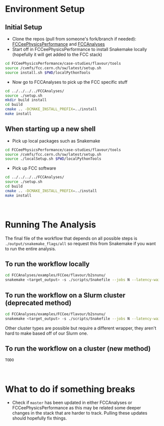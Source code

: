 # Environment Setup

## Initial Setup
- Clone the repos (pull from someone's fork/branch if needed): [FCCeePhysicsPerformance](https://github.com/HEP-FCC/FCCeePhysicsPerformance) and [FCCAnalyses](https://github.com/HEP-FCC/FCCAnalyses)
- Start off in FCCeePhysicsPerformance to install Snakemake locally (hopefully it will get added to the FCC stack)
```bash
cd FCCeePhysicsPerformance/case-studies/flavour/tools
source /cvmfs/fcc.cern.ch/sw/latest/setup.sh
source install.sh $PWD/localPythonTools
```
- Now go to FCCAnalyses to pick up the FCC specific stuff
```bash
cd ../../../../FCCAnalyses/
source ./setup.sh
mkdir build install
cd build
cmake .. -DCMAKE_INSTALL_PREFIX=../install
make install
```

## When starting up a new shell
- Pick up local packages such as Snakemake
```bash
cd FCCeePhysicsPerformance/case-studies/flavour/tools
source /cvmfs/fcc.cern.ch/sw/latest/setup.sh
source ./localSetup.sh $PWD/localPythonTools
```
- Pick up FCC software
```bash
cd ../../../../FCCAnalyses/
source ./setup.sh
cd build
cmake .. -DCMAKE_INSTALL_PREFIX=../install
make install
```
<br />

# Running The Analysis
The final file of the workflow that depends on all possible steps is `./output/snakemake_flags/all` so request this from Snakemake if you want to run the entire analysis.

## To run the workflow locally
```bash
cd FCCAnalyses/examples/FCCee/flavour/b2snunu/
snakemake <target_output> -s ./scripts/Snakefile --jobs N --latency-wait 120
```

## To run the workflow on a Slurm cluster (deprecated method)
```bash
cd FCCAnalyses/examples/FCCee/flavour/b2snunu/
snakemake <target_output> -s ./scripts/Snakefile --jobs N --latency-wait 120 --cluster ./scripts/slurm_wrapper.py; mv ./slurm-* ./SlurmLogs
```
Other cluster types are possible but require a different wrapper, they aren't hard to make based off of our Slurm one.

## To run the workflow on a cluster (new method)
```bash
TODO
```
<br />

# What to do if something breaks
- Check if `master` has been updated in either FCCAnalyses or FCCeePhysicsPerformance as this may be related some deeper changes in the stack that are harder to track. Pulling these updates should hopefully fix things.